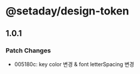# @setaday/design-token

## 1.0.1

### Patch Changes

- 005180c: key color 변경 & font letterSpacing 변경
